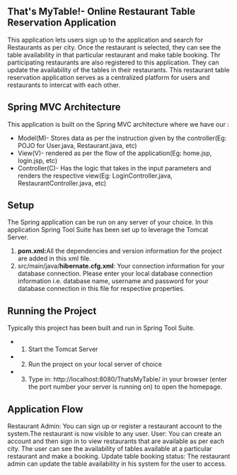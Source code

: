 That's MyTable!- Online Restaurant Table Reservation Application
----------------------------------------------------------------

This application lets users sign up to the application and search for Restaurants as per city. 
Once the restaurant is selected, they can see the table availability in that particular restaurant and make  table booking.
Thr participating restaurants are also registered to this application. 
They can update the availability of the tables in their restaurants.
This restaurant table reservation application serves as a centralized platform for users and restaurants to intercat with each other.


Spring MVC Architecture
-------------------------------------------------------------------
This application is built on the Spring MVC architecture where we have our :
* Model(M)- Stores data as per the instruction given by the controller(Eg: POJO for User.java, Restaurant.java, etc)
* View(V)- rendered as per the flow of the application(Eg: home.jsp, login.jsp, etc)
* Controller(C)- Has the logic that takes in the input parameters and renders the respective view(Eg: LoginController.java,                                  RestaurantController.java, etc)

Setup
-----
The Spring application can be run on any server of your choice. In this application Spring Tool Suite has been set up to leverage the Tomcat Server. 

1. <b>pom.xml:</b>All the  dependencies and version information for the project are added in this xml file.
2. src/main/java/<b>hibernate.cfg.xml</b>: Your connection information for your database connection. Please enter your local database connection information i.e. database name, username and password for your database connection in this file for respective properties.


Running the Project
--------------------
Typically this project has been built and run in Spring Tool Suite.
* 1. Start the Tomcat Server
* 2. Run the project on your local server of choice 
* 3. Type in: http://localhost:8080/ThatsMyTable/ in your browser (enter the port number your server is running on) to open the homepage.


Application Flow
------
Restaurant Admin: You can sign up or register a restaurant account to the system.The restaurant is now visible to any user.
User: You can create an account and then sign in to view restaurants that are available as per each city. The user can see the availability of tables available at a particular restaurant and make a booking.
Update table booking status: The restaurant admin can update the table availability in his system for the user to access.



